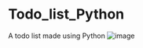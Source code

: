 # Todo_list_Python
A todo list made using Python
![image](https://github.com/Steven140/Todo_list_Python/assets/89894756/54ddaa5a-9959-4254-b1b7-3b3337d83cd0)
